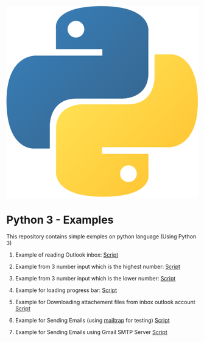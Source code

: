 ![Python Logo](./images/python_logo.png)

# Python 3 - Examples


This repository contains simple exmples on python language (Using Python 3)

1. Example of reading Outlook inbox: [Script](./read_email.py)

2. Example from 3 number input which is the highest number: [Script](./maxnumber.py)

3. Example from 3 number input which is the lower number: [Script](./minnumber.py)

4. Example for loading progress bar: [Script](./progress_bar.py)

5. Example for Downloading attachement files from inbox outlook account [Script](./download_email_v1.py)

6. Example for Sending Emails (using [mailtrap](https://mailtrap.io) for testing) [Script](./send_email_smtp.py)

7. Example for Sending Emails using Gmail SMTP Server [Script](./send_email_smtp_gmail_account.py)
